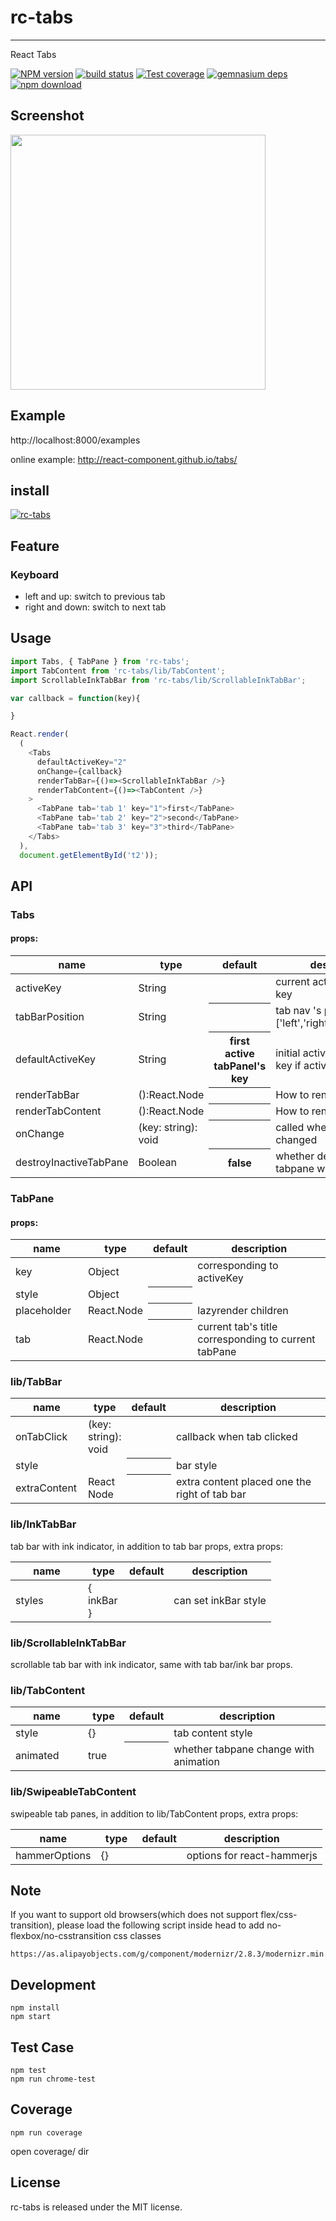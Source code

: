 # rc-tabs
---

React Tabs

[![NPM version][npm-image]][npm-url]
[![build status][travis-image]][travis-url]
[![Test coverage][coveralls-image]][coveralls-url]
[![gemnasium deps][gemnasium-image]][gemnasium-url]
[![npm download][download-image]][download-url]

[npm-image]: http://img.shields.io/npm/v/rc-tabs.svg?style=flat-square
[npm-url]: http://npmjs.org/package/rc-tabs
[travis-image]: https://img.shields.io/travis/react-component/tabs.svg?style=flat-square
[travis-url]: https://travis-ci.org/react-component/tabs
[coveralls-image]: https://img.shields.io/coveralls/react-component/tabs.svg?style=flat-square
[coveralls-url]: https://coveralls.io/r/react-component/tabs?branch=master
[gemnasium-image]: http://img.shields.io/gemnasium/react-component/tabs.svg?style=flat-square
[gemnasium-url]: https://gemnasium.com/react-component/tabs
[node-url]: http://nodejs.org/download/
[download-image]: https://img.shields.io/npm/dm/rc-tabs.svg?style=flat-square
[download-url]: https://npmjs.org/package/rc-tabs

## Screenshot

<img src='https://zos.alipayobjects.com/rmsportal/JwLASrsOYJuFRIt.png' width='408'>

## Example

http://localhost:8000/examples

online example: http://react-component.github.io/tabs/

## install

[![rc-tabs](https://nodei.co/npm/rc-tabs.png)](https://npmjs.org/package/rc-tabs)

## Feature

### Keyboard

* left and up: switch to previous tab
* right and down: switch to next tab

## Usage

```js
import Tabs, { TabPane } from 'rc-tabs';
import TabContent from 'rc-tabs/lib/TabContent';
import ScrollableInkTabBar from 'rc-tabs/lib/ScrollableInkTabBar';

var callback = function(key){

}

React.render(
  (
    <Tabs
      defaultActiveKey="2"
      onChange={callback}
      renderTabBar={()=><ScrollableInkTabBar />}
      renderTabContent={()=><TabContent />}
    >
      <TabPane tab='tab 1' key="1">first</TabPane>
      <TabPane tab='tab 2' key="2">second</TabPane>
      <TabPane tab='tab 3' key="3">third</TabPane>
    </Tabs>
  ),
  document.getElementById('t2'));
```

## API 

### Tabs

#### props:

<table class="table table-bordered table-striped">
    <thead>
    <tr>
        <th style="width: 100px;">name</th>
        <th style="width: 50px;">type</th>
        <th>default</th>
        <th>description</th>
    </tr>
    </thead>
    <tbody>
      <tr>
          <td>activeKey</td>
          <td>String</td>
          <th></th>
          <td>current active tabPanel's key</td>
      </tr>
      <tr>
          <td>tabBarPosition</td>
          <td>String</td>
          <th></th>
          <td>tab nav 's position. one of ['left','right','top','bottom']</td>
      </tr>
      <tr>
          <td>defaultActiveKey</td>
          <td>String</td>
          <th>first active tabPanel's key</th>
          <td>initial active tabPanel's key if activeKey is absent</td>
      </tr>
      <tr>
         <td>renderTabBar</td>
         <td>():React.Node</td>
         <th></th>
         <td>How to render tab bar</td>
      </tr>
      <tr>
        <td>renderTabContent</td>
        <td>():React.Node</td>
        <th></th>
        <td>How to render tab content</td>
      </tr>
      <tr>
          <td>onChange</td>
          <td>(key: string): void</td>
          <th></th>
          <td>called when tabPanel is changed</td>
      </tr>
      <tr>
          <td>destroyInactiveTabPane</td>
          <td>Boolean</td>
          <th>false</th>
          <td>whether destroy inactive tabpane when change tab</td>
      </tr>
    </tbody>
</table>

### TabPane

#### props:

<table class="table table-bordered table-striped">
    <thead>
      <tr>
          <th style="width: 100px;">name</th>
          <th style="width: 50px;">type</th>
          <th>default</th>
          <th>description</th>
      </tr>
    </thead>
    <tbody>
      <tr>
          <td>key</td>
          <td>Object</td>
          <th></th>
          <td>corresponding to activeKey</td>
      </tr>
      <tr>
          <td>style</td>
          <td>Object</td>
          <th></th>
          <td></td>
      </tr>
      <tr>
         <td>placeholder</td>
         <td>React.Node</td>
         <th></th>
         <td>lazyrender children</td>
      </tr>
      <tr>
          <td>tab</td>
          <td>React.Node</td>
          <th></th>
          <td>current tab's title corresponding to current tabPane</td>
      </tr>
    </tbody>
</table>

### lib/TabBar

<table class="table table-bordered table-striped">
    <thead>
      <tr>
          <th style="width: 100px;">name</th>
          <th style="width: 50px;">type</th>
          <th>default</th>
          <th>description</th>
      </tr>
    </thead>
    <tbody>
      <tr>
          <td>onTabClick</td>
          <td>(key: string): void</td>
          <th></th>
          <td>callback when tab clicked</td>
      </tr>
      <tr>
          <td>style</td>
          <td></td>
          <th></th>
          <td>bar style</td>
      </tr>
      <tr>
        <td>extraContent</td>
        <td>React Node</td>
        <th></th>
        <td>extra content placed one the right of tab bar</td>
      </tr>
    </tbody>
</table>

### lib/InkTabBar

tab bar with ink indicator, in addition to tab bar props, extra props:

<table class="table table-bordered table-striped">
    <thead>
      <tr>
          <th style="width: 100px;">name</th>
          <th style="width: 50px;">type</th>
          <th>default</th>
          <th>description</th>
      </tr>
    </thead>
    <tbody>
      <tr>
          <td>styles</td>
          <td>{ inkBar }</td>
          <th></th>
          <td>can set inkBar style</td>
      </tr>
    </tbody>
</table>

### lib/ScrollableInkTabBar

scrollable tab bar with ink indicator, same with tab bar/ink bar props.

### lib/TabContent

<table class="table table-bordered table-striped">
    <thead>
      <tr>
          <th style="width: 100px;">name</th>
          <th style="width: 50px;">type</th>
          <th>default</th>
          <th>description</th>
      </tr>
    </thead>
    <tbody>
      <tr>
          <td>style</td>
          <td>{}</td>
          <th></th>
          <td>tab content style</td>
      </tr>
      <tr>
          <td>animated</td>
          <td>true</td>
          <th></th>
          <td>whether tabpane change with animation</td>
      </tr>      
    </tbody>
</table>

### lib/SwipeableTabContent

swipeable tab panes, in addition to lib/TabContent props, extra props: 

<table class="table table-bordered table-striped">
    <thead>
      <tr>
          <th style="width: 100px;">name</th>
          <th style="width: 50px;">type</th>
          <th>default</th>
          <th>description</th>
      </tr>
    </thead>
    <tbody>
      <tr>
          <td>hammerOptions</td>
          <td>{}</td>
          <th></th>
          <td>options for react-hammerjs</td>
      </tr>
    </tbody>
</table>

## Note

If you want to support old browsers(which does not support flex/css-transition),
please load the following script inside head to add no-flexbox/no-csstransition css classes

```
https://as.alipayobjects.com/g/component/modernizr/2.8.3/modernizr.min.js
```

## Development

```
npm install
npm start
```

## Test Case

```
npm test
npm run chrome-test
```

## Coverage

```
npm run coverage
```

open coverage/ dir

## License

rc-tabs is released under the MIT license.
